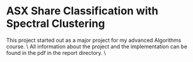# ASX Share Classification with Spectral Clustering

This project started out as a major project for my advanced Algorithms course. \\
All information about the project and the implementation can be found in the pdf in the report directory. \\
